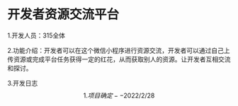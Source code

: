 # 开发者资源交流平台

1.开发人员：315全体

2.功能介绍：开发者可以在这个微信小程序进行资源交流，开发者可以通过自己上传资源或完成平台任务获得一定的红花，从而获取别人的资源。让开发者互相交流和探讨。

3.开发日志
$$
1.项目确定  --2022/2/28
$$
